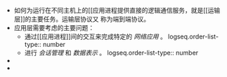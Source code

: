 - 如何为运行在不同主机上的[[应用进程提供直接的逻辑通信服务，就是[[运输层]]的主要任务。运输层协议又
  称为端到端协议。
- 应用层需要考虑的主要问题：
	- 通过[[应用进程]]间的交互来完成特定的 *网络应用* 。
	  logseq.order-list-type:: number
	- 进行 *会话管理* 和 *数据表示* 。
	  logseq.order-list-type:: number
-
-